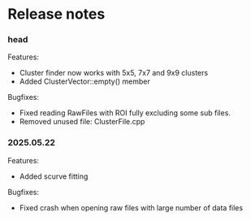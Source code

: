 # Release notes


### head

Features:

- Cluster finder now works with 5x5, 7x7 and 9x9 clusters
- Added ClusterVector::empty() member

Bugfixes:
- Fixed reading RawFiles with ROI fully excluding some sub files. 
- Removed unused file: ClusterFile.cpp 

### 2025.05.22

Features:

- Added scurve fitting

Bugfixes:

- Fixed crash when opening raw files with large number of data files





